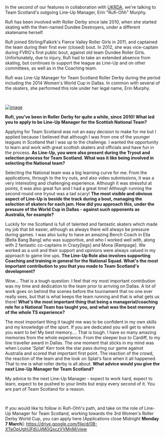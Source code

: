 <html><body><p>In the second of our features in collaboration with <a href="http://ukrda.org.uk">UKRDA</a>, we're talking to Team Scotland's outgoing Line-Up Manager, Erin "Rufi-Ohh" Murphy.

Rufi has been involved with Roller Derby since late 2010, when she started skating with the then-named Dundee Destroyers, under a different skatename herself.

Rufi joined Stirling/Falkirk's Fierce Valley Roller Girls in 2011, and captained the team during their first ever (closed) bout. In 2012, she was vice-captain during FVRG's first public bout, against old team Dundee Roller Girls. Unfortunately, due to injury, Rufi had to take an extended absence from skating, but continues to support the league as Line-Up and on other committees, as well as in the Coaching team.

Rufi was Line-Up Manager for Team Scotland Roller Derby during the period including the 2014 Women's World Cup in Dallas. In common with several of the skaters, she performed this role under her legal name, Erin Murphy.

 

<a href="http://www.scottishrollerderbyblog.com/2016/03/wp-1457080455069.jpg"><img class="alignnone size-full" title="wp-1457080455069" src="http://www.scottishrollerderbyblog.com/2016/03/wp-1457080455069.jpg" alt="image"></a>

<strong>Rufi, you've been in Roller Derby for quite a while, since 2010! What led you to apply to be Line-Up Manager for the Scottish National Team?</strong>

<span style="font-weight:400;">Applying for Team Scotland was not an easy decision to make for me but I applied because I believed that although I was from one of the younger leagues in Scotland that I was up to the challenge. I wanted the opportunity to learn and work with great scottish skaters and officials and have fun in the process.</span><span style="font-weight:400;">
</span><span style="font-weight:400;">
</span><strong>As Line-Up, you were also present during the Tryout and selection process for Team Scotland. What was it like being involved in selecting the National team?</strong><span style="font-weight:400;">
</span>

<span style="font-weight:400;">Selecting the National team was a big learning curve for me. From the applications, through to the try outs, and also video submissions, it was a very interesting and challenging experience. Although it was stressful at points, it was also great fun and I had a great time! Although running the second round one tryout was a tad scary!</span><span style="font-weight:400;">
</span><span style="font-weight:400;">
</span><strong>The most visible and obvious aspect of Line-Up is beside the track during a bout, managing the selection of skaters for each jam. How did you approach this, under the pressure of the World Cup in Dallas - against such opponents as Australia, for example?</strong><span style="font-weight:400;">
</span>

<span style="font-weight:400;">Luckily for me Scotland is full of talented and fantastic skaters which made my job that bit easier, although as always there will always be pressure during games. I was also lucky to have an amazing Bench Coach in Ella [Bella Bang Bang] who was supportive, and who I worked well with, along with 2 fantastic co-captains in Crazy[legs] and Mona [Rampage]. We worked as a unit and their support and opinions were always valued in my approach to game line ups.</span><span style="font-weight:400;">
</span><span style="font-weight:400;">
</span><strong>The Line-Up Role also involves supporting Coaching and training in general for the National Squad. What's the most important contribution to you that you made to Team Scotland's development?</strong><span style="font-weight:400;">
</span>

<span style="font-weight:400;">Wow... That is a tough question. I feel that my most important contribution was my time and dedication to the team prior to arriving on Dallas. A lot of work goes on behind the scenes before the tournament that no one ever really sees, but that is what keeps the team running and that is what gets us there!</span><span style="font-weight:400;">
</span><span style="font-weight:400;">
</span><strong>What's the most important thing that being a managerial/coaching role for a National Team has taught you, and what was the best memory of the whole TS experience?</strong><span style="font-weight:400;">
</span>

<span style="font-weight:400;">The most important thing it taught me was to be confident in my own skills and my knowledge of the sport. If you are dedicated you will get to where you want to be! </span><span style="font-weight:400;">
</span><span style="font-weight:400;">My best memory.... That is tough. I have so many amazing memories from the whole experience. From the sleeper bus to Cardiff, to my line traveller award in Dallas. The one moment that sticks in my mind was when Louise 'Splat' Kerr took the star pass during our game against Australia and scored that important first point. The reaction of the crowd, the reaction of the team and the look on Splat's face when it all happened. That to me is what roller derby is all about. </span><span style="font-weight:400;">
</span><span style="font-weight:400;">
</span><strong>What advice would you give the next Line-Up Manager for Team Scotland?</strong>

My advice to the next Line-Up Manager - expect to work hard, expect to learn, expect to be pushed to your limits but enjoy every second of it. You are part of Team Scotland for a reason.<strong>
</strong>

 

If you would like to follow in Rufi-Ohh's path, and take on the role of Line-Up Manager for Team Scotland, working towards the 3rd Women's Roller Derby World Cup, you can apply here [Applications close Midnight <strong>Monday 7 March</strong>]: <a href="https://drive.google.com/file/d/0B-XTeOpUghUFdUJjMGQxczVVMnM/view">https://drive.google.com/file/d/0B-XTeOpUghUFdUJjMGQxczVVMnM/view</a>

 </p></body></html>
